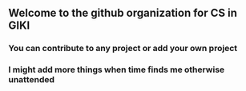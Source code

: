 ## Welcome to the github organization for CS in GIKI

### You can contribute to any project or add your own project

### I might add more things when time finds me otherwise unattended
